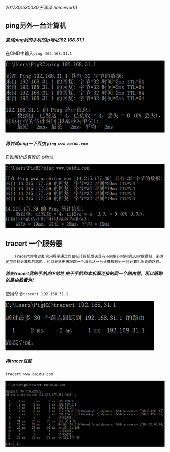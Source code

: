 ###### 2017301530080王润泽 homework1

## ping另外一台计算机

#####  尝试ping我的手机的ip地址192.168.31.1

在CMD中输入`ping 102.168.31.1`

![](ping1.png)

##### 再尝试ping一下百度 `ping www.baidu.com`

自动解析成百度的ip地址

![](ping2.png)



## tracert 一个服务器

 		Tracert命令诊断实用程序通过向目标计算机发送具有不同生存时间的ICMP数据包，来确定至目标计算机的路由，也就是说用来跟踪一个消息从一台计算机到另一台计算机所走的路径。 

##### 首先tracert我的手机的IP地址 由于手机和本机都连接的同一个路由器，所以跟踪的路由数量为1

使用命令`tracert 192.168.31.1`

![](tracert1.png)

##### 再tracer百度 

`tracert www.baidu.com`

![](tracert2.png)
